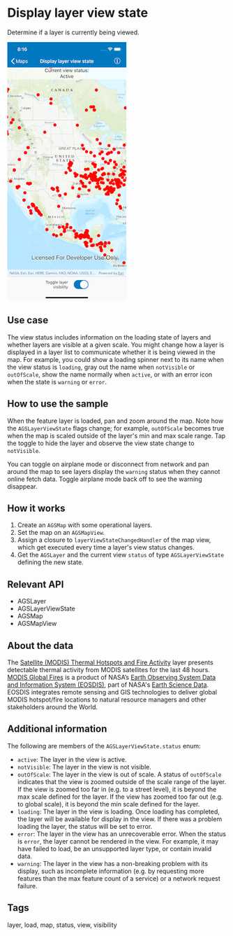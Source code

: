 # Display layer view state

Determine if a layer is currently being viewed.

![Image of display layer view state](display-layer-view-state.png)

## Use case

The view status includes information on the loading state of layers and whether layers are visible at a given scale. You might change how a layer is displayed in a layer list to communicate whether it is being viewed in the map. For example, you could show a loading spinner next to its name when the view status is `loading`, gray out the name when `notVisible` or `outOfScale`, show the name normally when `active`, or with an error icon when the state is `warning` or `error`.

## How to use the sample

When the feature layer is loaded, pan and zoom around the map. Note how the `AGSLayerViewState` flags change; for example, `outOfScale` becomes true when the map is scaled outside of the layer's min and max scale range. Tap the toggle to hide the layer and observe the view state change to `notVisible`.

You can toggle on airplane mode or disconnect from network and pan around the map to see layers display the `warning` status when they cannot online fetch data. Toggle airplane mode back off to see the warning disappear.

## How it works

1. Create an `AGSMap` with some operational layers.
2. Set the map on an `AGSMapView`.
3. Assign a closure to `layerViewStateChangedHandler` of the map view, which get executed every time a layer's view status changes.
4. Get the `AGSLayer` and the current view `status` of type `AGSLayerViewState` defining the new state.

## Relevant API

* AGSLayer
* AGSLayerViewState
* AGSMap
* AGSMapView

## About the data

The [Satellite (MODIS) Thermal Hotspots and Fire Activity](https://runtime.maps.arcgis.com/home/item.html?id=b8f4033069f141729ffb298b7418b653) layer presents detectable thermal activity from MODIS satellites for the last 48 hours. [MODIS Global Fires](https://earthdata.nasa.gov/earth-observation-data/near-real-time/firms/active-fire-data) is a product of NASA’s [Earth Observing System Data and Information System (EOSDIS)](https://earthdata.nasa.gov/about), part of NASA's [Earth Science Data](https://science.nasa.gov/earth-science/earth-data/). EOSDIS integrates remote sensing and GIS technologies to deliver global MODIS hotspot/fire locations to natural resource managers and other stakeholders around the World.

## Additional information

The following are members of the `AGSLayerViewState.status` enum:

* `active`: The layer in the view is active.
* `notVisible`: The layer in the view is not visible.
* `outOfScale`: The layer in the view is out of scale. A status of `outOfScale` indicates that the view is zoomed outside of the scale range of the layer. If the view is zoomed too far in (e.g. to a street level), it is beyond the max scale defined for the layer. If the view has zoomed too far out (e.g. to global scale), it is beyond the min scale defined for the layer.
* `loading`: The layer in the view is loading. Once loading has completed, the layer will be available for display in the view. If there was a problem loading the layer, the status will be set to error.
* `error`: The layer in the view has an unrecoverable error. When the status is `error`, the layer cannot be rendered in the view. For example, it may have failed to load, be an unsupported layer type, or contain invalid data.
* `warning`: The layer in the view has a non-breaking problem with its display, such as incomplete information (e.g. by requesting more features than the max feature count of a service) or a network request failure.

## Tags

layer, load, map, status, view, visibility
